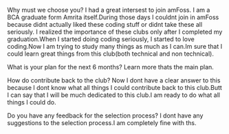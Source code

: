 Why must we choose you?
    I had a great intersest to join amFoss. I am a BCA graduate form Amrita itself.During those days I couldnt join in amFoss because didnt actually liked these coding stuff or didnt take these all seriously. I realized the importance of these clubs only after I completed my graduation.When I started doing coding seriously, I started to love coding.Now I am trying to study many things as much as I can.Im sure that I could learn great things from this club(both technical and non technical).
    
 What is your plan for the next 6 months?
  Learn more thats the main plan.
  
 How do contribute back to the club?
  Now I dont have a clear answer to this because I dont know what all things I could contribute back to this club.Butt I can say that I will be much dedicated to this club.I am ready to do what all things I could do.
  
 Do you have any feedback for the selection process?
 I dont have any suggestions to  the selection process.I am completely fine with ths.
 
 
  
